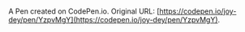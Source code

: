 # 

A Pen created on CodePen.io. Original URL: [https://codepen.io/joy-dey/pen/YzpvMgY](https://codepen.io/joy-dey/pen/YzpvMgY).


